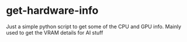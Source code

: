 # get-hardware-info
Just a simple python script to get some of the CPU and GPU info. Mainly used to get the VRAM details for AI stuff

